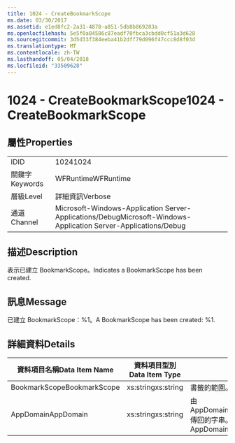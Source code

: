 ```yaml
---
title: 1024 - CreateBookmarkScope
ms.date: 03/30/2017
ms.assetid: e1ed8fc2-2a31-4878-a851-5db8b869283a
ms.openlocfilehash: 5e5f0a04586c87eadf70fbca3cbdd0cf51a3d628
ms.sourcegitcommit: 3d5d33f384eeba41b2dff79d096f47ccc8d8f03d
ms.translationtype: MT
ms.contentlocale: zh-TW
ms.lasthandoff: 05/04/2018
ms.locfileid: "33509628"
---
```

# <a name="1024---createbookmarkscope"></a><span data-ttu-id="8305b-102">1024 - CreateBookmarkScope</span><span class="sxs-lookup"><span data-stu-id="8305b-102">1024 - CreateBookmarkScope</span></span>
## <a name="properties"></a><span data-ttu-id="8305b-103">屬性</span><span class="sxs-lookup"><span data-stu-id="8305b-103">Properties</span></span>  
  
|||  
|-|-|  
|<span data-ttu-id="8305b-104">ID</span><span class="sxs-lookup"><span data-stu-id="8305b-104">ID</span></span>|<span data-ttu-id="8305b-105">1024</span><span class="sxs-lookup"><span data-stu-id="8305b-105">1024</span></span>|  
|<span data-ttu-id="8305b-106">關鍵字</span><span class="sxs-lookup"><span data-stu-id="8305b-106">Keywords</span></span>|<span data-ttu-id="8305b-107">WFRuntime</span><span class="sxs-lookup"><span data-stu-id="8305b-107">WFRuntime</span></span>|  
|<span data-ttu-id="8305b-108">層級</span><span class="sxs-lookup"><span data-stu-id="8305b-108">Level</span></span>|<span data-ttu-id="8305b-109">詳細資訊</span><span class="sxs-lookup"><span data-stu-id="8305b-109">Verbose</span></span>|  
|<span data-ttu-id="8305b-110">通道</span><span class="sxs-lookup"><span data-stu-id="8305b-110">Channel</span></span>|<span data-ttu-id="8305b-111">Microsoft-Windows-Application Server-Applications/Debug</span><span class="sxs-lookup"><span data-stu-id="8305b-111">Microsoft-Windows-Application Server-Applications/Debug</span></span>|  
  
## <a name="description"></a><span data-ttu-id="8305b-112">描述</span><span class="sxs-lookup"><span data-stu-id="8305b-112">Description</span></span>  
 <span data-ttu-id="8305b-113">表示已建立 BookmarkScope。</span><span class="sxs-lookup"><span data-stu-id="8305b-113">Indicates a BookmarkScope has been created.</span></span>  
  
## <a name="message"></a><span data-ttu-id="8305b-114">訊息</span><span class="sxs-lookup"><span data-stu-id="8305b-114">Message</span></span>  
 <span data-ttu-id="8305b-115">已建立 BookmarkScope：%1。</span><span class="sxs-lookup"><span data-stu-id="8305b-115">A BookmarkScope has been created: %1.</span></span>  
  
## <a name="details"></a><span data-ttu-id="8305b-116">詳細資料</span><span class="sxs-lookup"><span data-stu-id="8305b-116">Details</span></span>  
  
|<span data-ttu-id="8305b-117">資料項目名稱</span><span class="sxs-lookup"><span data-stu-id="8305b-117">Data Item Name</span></span>|<span data-ttu-id="8305b-118">資料項目型別</span><span class="sxs-lookup"><span data-stu-id="8305b-118">Data Item Type</span></span>|<span data-ttu-id="8305b-119">描述</span><span class="sxs-lookup"><span data-stu-id="8305b-119">Description</span></span>|  
|--------------------|--------------------|-----------------|  
|<span data-ttu-id="8305b-120">BookmarkScope</span><span class="sxs-lookup"><span data-stu-id="8305b-120">BookmarkScope</span></span>|<span data-ttu-id="8305b-121">xs:string</span><span class="sxs-lookup"><span data-stu-id="8305b-121">xs:string</span></span>|<span data-ttu-id="8305b-122">書籤的範圍。</span><span class="sxs-lookup"><span data-stu-id="8305b-122">The scope of the bookmark.</span></span>|  
|<span data-ttu-id="8305b-123">AppDomain</span><span class="sxs-lookup"><span data-stu-id="8305b-123">AppDomain</span></span>|<span data-ttu-id="8305b-124">xs:string</span><span class="sxs-lookup"><span data-stu-id="8305b-124">xs:string</span></span>|<span data-ttu-id="8305b-125">由 AppDomain.CurrentDomain.FriendlyName 傳回的字串。</span><span class="sxs-lookup"><span data-stu-id="8305b-125">The string returned by AppDomain.CurrentDomain.FriendlyName.</span></span>|
